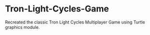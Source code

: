 # Tron-Light-Cycles-Game
Recreated the classic Tron Light Cycles Multiplayer Game using Turtle graphics module.
